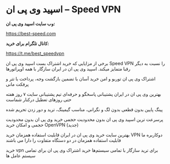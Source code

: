 # اسپید وی پی ان – Speed VPN

**وب سایت اسپید وی پی ان:**

https://best-speed.com

**کانال تلگرام برای خرید:**

https://t.me/best_speedvpn

برخی از مزایایی که خرید اشتراک بست اسپید وی پی ان Speed VPN را نسبت به دیگر رقبا متمایز میکند. اسپید وی پی ان در ایران سازگار با همه اوپراتورها

اشتراک وی پی ان توربو و امن
خرید آسان با تضمین بازگشت وجه، پرداخت با تتر و پرفکت مانی

بهترین وی پی ان در ایران
پشتیبانی پاسخگو و حرفه‌ای
تیم پشتیبانی سایت ۷ روز هفته حتی روزهای تعطیل درکنار شماست

پینگ پایین بدون قطعی
بدون لگ و نگرانی، مناسب گیمینگ، ترید و دور زدن تحریم شده

پرسرعت ترین اسپید وی پی ان
بدون محدودیت حجمی
خرید وی پی ان بدون محدودیت حجمی و امکان خرید OpenVPN (جدید)

بهترین سایت خرید وی پی ان در ایران
قابلیت استفاده همزمان
خرید VPN دوکاربره ما قابلیت استفاده همزمان در دو دستگاه متفاوت را دارا می‌ باشند

خرید vpn برای ترید
سازگار با تمامی سیستم‌ها
خرید اشتراک وی پی ان برای تمامی سیستم عامل ها
